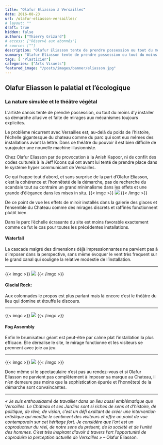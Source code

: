 ```yaml
---
title: "Olafur Eliasson à Versailles"
date: 2016-08-23
url: /olafur-eliasson-versailles/
# layout: ""
draft: true
hidden: false
authors: ["Thierry Grizard"]
# access: ["Réservé aux abonnés"]
# source: [""]
description: "Olafur Eliasson tente de prendre possession ou tout du moins d'y installer sa démarche allusive et faite de mirages au Chateau de Versailles"
summary: "Olafur Eliasson tente de prendre possession ou tout du moins d'y installer sa démarche allusive et faite de mirages au Chateau de Versailles"
tags: [ "Plasticien"]
categories: ["Arts Visuels"]
featured_image: "/posts/images/banner/eliasson.jpg"
---
```

## Olafur Eliasson le palatial et l’écologique

### La nature simulée et le théâtre végétal

L’artiste danois tente de prendre possession, ou tout du moins d’y installer sa démarche allusive et faite de mirages aux mécanismes toujours explicites.

Le problème récurrent avec Versailles est, au-delà du poids de l’histoire, l’échelle gigantesque du chateau comme du parc qui sont eux mêmes des installations avant la lettre. Dans ce théâtre du pouvoir il est bien difficile de surajouter une nouvelle machine illusionniste.

Chez Olafur Eliasson par de provocation à la Anish Kapoor, ni de conflit des codes culturels à la Jeff Koons qui ont avant lui tenté de prendre place dans le système hyper communicant de Versailles.

Ce qui frappe tout d’abord, et sans surprise de la part d’Olafur Eliasson, c’est la cohérence et l’honnêteté de la démarche, pas de recherche du scandale tout au contraire un grand minimalisme dans les effets et une grande d’élégance dans les mises in situ.
{{< imgc >}}
![](/posts/images/eliasson/olafur-eliassoneliassonversaillesinstallation2016contemporary-art-1024x512.jpg)
{{< /imgc >}}

De ce point de vue les effets de miroir installés dans la galerie des glaces et l’ensemble du Chateau comme des mirages discrets et raffinés fonctionnent plutôt bien.

Dans le parc l’échelle écrasante du site est moins favorable exactement comme ce fut le cas pour toutes les précédentes installations.

#### Waterfall

La cascade malgré des dimensions déjà impressionnantes ne parvient pas à s’imposer dans la perspective, sans même évoquer le vent très frequent sur le grand canal qui souligne la relative modestie de l’installation.

---
{{< imgc >}}
![](/posts/images/eliasson/olafur-eliassonversailles2016installationcontemporary-artartland-art.010-1024x1024.jpg)
{{< /imgc >}}

#### Glacial Rock:

Aux colonnades le propos est plus parlant mais là encore c’est le théâtre du lieu qui domine et étouffe le discours.

---
{{< imgc >}}
![](/posts/images/eliasson/olafur-eliassonversailles2016installationcontemporary-artartland-art.023-1024x683.jpg)
{{< /imgc >}}

#### Fog Assembly

Enfin le brumisateur géant est peut-être par calme plat l’installation la plus efficace. Elle déréalise le site, le mirage fonctionne et les visiteurs se prennent avec joie au jeu.

---
{{< imgc >}}
![](/posts/images/eliasson/IMG.065423.752-1024x683.jpg) 
{{< /imgc >}}

Donc même si le spectaculaire n’est pas au rendez-vous et si Olafur Eliasson ne parvient pas complètement à imposer sa marque au Chateau, il n’en demeure pas moins que la sophistication épurée et l’honnêteté de la démarche sont convaincantes.

---

*« Je suis enthousiasmé de travailler dans un lieu aussi emblématique que Versailles. Le Château et*
*ses Jardins sont si riches de sens et d’histoire, de politique, de rêve, de vision, c’est un défi exaltant de*
*créer une intervention artistique qui modifie le sentiment des visiteurs et offre un point de vue*
*contemporain sur cet héritage fort. Je considère que l’art est un coproducteur du réel, de notre sens du*
*présent, de la société et de l’unité des hommes. C’est très inspirant d’avoir à travers l’art l’opportunité*
*de coproduire la perception actuelle de Versailles »* – Olafur Eliasson.